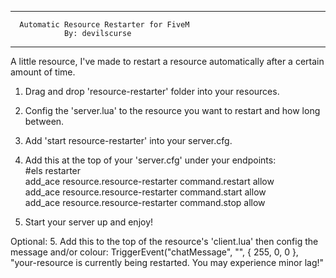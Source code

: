 --------------------------------------------------
      Automatic Resource Restarter for FiveM
                By: devilscurse
--------------------------------------------------

A little resource, I've made to restart a resource automatically after a certain amount of time.

1. Drag and drop 'resource-restarter' folder into your resources.
2. Config the 'server.lua' to the resource you want to restart and how long between.
3. Add 'start resource-restarter' into your server.cfg.

4. Add this at the top of your 'server.cfg' under your endpoints:                          
#els restarter                                                                                 
add_ace resource.resource-restarter command.restart allow                                      
add_ace resource.resource-restarter command.start allow                                       
add_ace resource.resource-restarter command.stop allow                                        

6. Start your server up and enjoy!

Optional:
5. Add this to the top of the resource's 'client.lua' then config the message and/or colour: 
TriggerEvent("chatMessage", "", { 255, 0, 0 }, "your-resource is currently being restarted. You may experience minor lag!"
